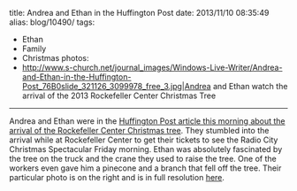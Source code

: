 title: Andrea and Ethan in the Huffington Post
date: 2013/11/10 08:35:49
alias: blog/10490/
tags:
- Ethan
- Family
- Christmas
photos:
- http://www.s-church.net/journal_images/Windows-Live-Writer/Andrea-and-Ethan-in-the-Huffington-Post_76B0slide_321126_3099978_free_3.jpg|Andrea and Ethan watch the arrival of the 2013 Rockefeller Center Christmas Tree
---
Andrea and Ethan were in the [Huffington Post article this morning about the arrival of the Rockefeller Center Christmas tree](http://www.huffingtonpost.com/2013/11/08/rockefeller-center-christmas-tree_n_4239438.html). They stumbled into the arrival while at Rockefeller Center to get their tickets to see the Radio City Christmas Spectacular Friday morning. Ethan was absolutely fascinated by the tree on the truck and the crane they used to raise the tree. One of the workers even gave him a pinecone and a branch that fell off the tree. Their particular photo is on the right and is in full resolution [here](http://www.huffingtonpost.com/2013/11/08/rockefeller-center-christmas-tree_n_4239438.html#slide=3099978).